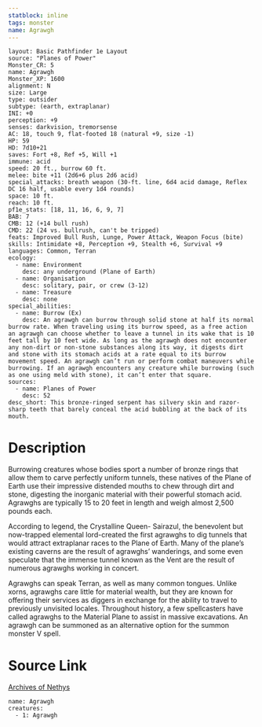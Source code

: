```yaml
---
statblock: inline
tags: monster
name: Agrawgh
---
```

```statblock
layout: Basic Pathfinder 1e Layout
source: "Planes of Power"
Monster_CR: 5
name: Agrawgh
Monster_XP: 1600
alignment: N
size: Large
type: outsider
subtype: (earth, extraplanar)
INI: +0
perception: +9
senses: darkvision, tremorsense
AC: 18, touch 9, flat-footed 18 (natural +9, size -1)
HP: 59
HD: 7d10+21
saves: Fort +8, Ref +5, Will +1
immune: acid
speed: 20 ft., burrow 60 ft.
melee: bite +11 (2d6+6 plus 2d6 acid)
special_attacks: breath weapon (30-ft. line, 6d4 acid damage, Reflex DC 16 half, usable every 1d4 rounds)
space: 10 ft.
reach: 10 ft.
pf1e_stats: [18, 11, 16, 6, 9, 7]
BAB: 7
CMB: 12 (+14 bull rush)
CMD: 22 (24 vs. bullrush, can't be tripped)
feats: Improved Bull Rush, Lunge, Power Attack, Weapon Focus (bite)
skills: Intimidate +8, Perception +9, Stealth +6, Survival +9
languages: Common, Terran
ecology:
  - name: Environment
    desc: any underground (Plane of Earth)
  - name: Organisation
    desc: solitary, pair, or crew (3-12)
  - name: Treasure
    desc: none
special_abilities:
  - name: Burrow (Ex)
    desc: An agrawgh can burrow through solid stone at half its normal burrow rate. When traveling using its burrow speed, as a free action an agrawgh can choose whether to leave a tunnel in its wake that is 10 feet tall by 10 feet wide. As long as the agrawgh does not encounter any non-dirt or non-stone substances along its way, it digests dirt and stone with its stomach acids at a rate equal to its burrow movement speed. An agrawgh can’t run or perform combat maneuvers while burrowing. If an agrawgh encounters any creature while burrowing (such as one using meld with stone), it can’t enter that square.
sources:
  - name: Planes of Power
    desc: 52
desc_short: This bronze-ringed serpent has silvery skin and razor-sharp teeth that barely conceal the acid bubbling at the back of its mouth.
```
# Description
Burrowing creatures whose bodies sport a number of bronze rings that allow them to carve perfectly uniform tunnels, these natives of the Plane of Earth use their impressive distended mouths to chew through dirt and stone, digesting the inorganic material with their powerful stomach acid. Agrawghs are typically 15 to 20 feet in length and weigh almost 2,500 pounds each.

 According to legend, the Crystalline Queen- Sairazul, the benevolent but now-trapped elemental lord-created the first agrawghs to dig tunnels that would attract extraplanar races to the Plane of Earth. Many of the plane’s existing caverns are the result of agrawghs’ wanderings, and some even speculate that the immense tunnel known as the Vent are the result of numerous agrawghs working in concert.

 Agrawghs can speak Terran, as well as many common tongues. Unlike xorns, agrawghs care little for material wealth, but they are known for offering their services as diggers in exchange for the ability to travel to previously unvisited locales. Throughout history, a few spellcasters have called agrawghs to the Material Plane to assist in massive excavations. An agrawgh can be summoned as an alternative option for the summon monster V spell.
# Source Link
[Archives of Nethys](https://aonprd.com/MonsterDisplay.aspx?ItemName=Agrawgh)
```encounter-table
name: Agrawgh
creatures:
  - 1: Agrawgh
```
